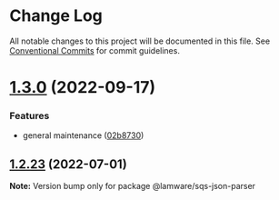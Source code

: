 # Change Log

All notable changes to this project will be documented in this file.
See [Conventional Commits](https://conventionalcommits.org) for commit guidelines.

# [1.3.0](https://github.com/oyed/lamware/compare/@lamware/sqs-json-parser@1.2.23...@lamware/sqs-json-parser@1.3.0) (2022-09-17)


### Features

* general maintenance ([02b8730](https://github.com/oyed/lamware/commit/02b8730fc776181b6be8c8950e17a186380d975e))





## [1.2.23](https://github.com/oyed/lamware/compare/@lamware/sqs-json-parser@1.2.22...@lamware/sqs-json-parser@1.2.23) (2022-07-01)

**Note:** Version bump only for package @lamware/sqs-json-parser
